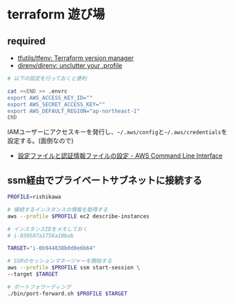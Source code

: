 # terraform 遊び場

## required

- [tfutils/tfenv: Terraform version manager](https://github.com/tfutils/tfenv)
- [direnv/direnv: unclutter your .profile](https://github.com/direnv/direnv)

```bash
# 以下の設定を行っておくと便利

cat <<END >> .envrc
export AWS_ACCESS_KEY_ID=""
export AWS_SECRET_ACCESS_KEY=""
export AWS_DEFAULT_REGION="ap-northeast-1"
END
```

IAMユーザーにアクセスキーを発行し、`~/.aws/config`と`~/.aws/credentials`を設定する。(面倒なので)

- [設定ファイルと認証情報ファイルの設定 - AWS Command Line Interface](https://docs.aws.amazon.com/ja_jp/cli/latest/userguide/cli-configure-files.html)

## ssm経由でプライベートサブネットに接続する

```bash
PROFILE=rishikawa

# 接続するインスタンスの情報を取得する
aws --profile $PROFILE ec2 describe-instances

# インスタンスIDをメモしておく
# i-030507a1756a18bab

TARGET="i-0b944838b0d0e6b64"

# SSMのセッションマネージャーを開始する
aws --profile $PROFILE ssm start-session \
--target $TARGET

# ポートフォワーディング
./bin/port-forward.sh $PROFILE $TARGET
```
